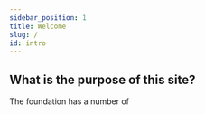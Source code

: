 ```yaml
---
sidebar_position: 1
title: Welcome
slug: /
id: intro
---
```


## What is the purpose of this site?

The foundation has a number of
